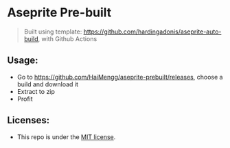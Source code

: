 # Aseprite Pre-built

> Built using template: https://github.com/hardingadonis/aseprite-auto-build, with Github Actions

## Usage:

- Go to https://github.com/HaiMengg/aseprite-prebuilt/releases, choose a build and download it
- Extract to zip
- Profit

## Licenses:

- This repo is under the [MIT license]([https://github.com/hardingadonis/aseprite-auto-build/blob/main/LICENSE](https://github.com/HaiMengg/aseprite-prebuilt/blob/main/LICENSE)).
